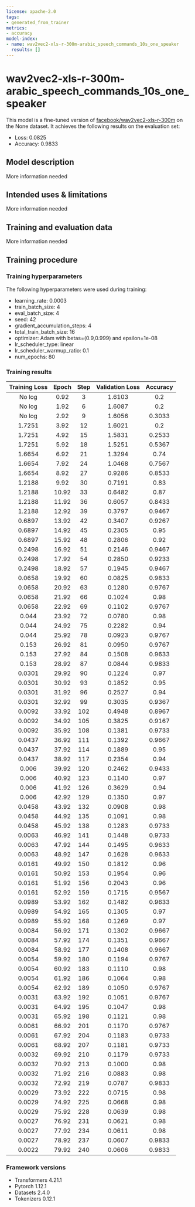 ```yaml
---
license: apache-2.0
tags:
- generated_from_trainer
metrics:
- accuracy
model-index:
- name: wav2vec2-xls-r-300m-arabic_speech_commands_10s_one_speaker
  results: []
---
```


<!-- This model card has been generated automatically according to the information the Trainer had access to. You
should probably proofread and complete it, then remove this comment. -->

# wav2vec2-xls-r-300m-arabic_speech_commands_10s_one_speaker

This model is a fine-tuned version of [facebook/wav2vec2-xls-r-300m](https://huggingface.co/facebook/wav2vec2-xls-r-300m) on the None dataset.
It achieves the following results on the evaluation set:
- Loss: 0.0825
- Accuracy: 0.9833

## Model description

More information needed

## Intended uses & limitations

More information needed

## Training and evaluation data

More information needed

## Training procedure

### Training hyperparameters

The following hyperparameters were used during training:
- learning_rate: 0.0003
- train_batch_size: 4
- eval_batch_size: 4
- seed: 42
- gradient_accumulation_steps: 4
- total_train_batch_size: 16
- optimizer: Adam with betas=(0.9,0.999) and epsilon=1e-08
- lr_scheduler_type: linear
- lr_scheduler_warmup_ratio: 0.1
- num_epochs: 80

### Training results

| Training Loss | Epoch | Step | Validation Loss | Accuracy |
|:-------------:|:-----:|:----:|:---------------:|:--------:|
| No log        | 0.92  | 3    | 1.6103          | 0.2      |
| No log        | 1.92  | 6    | 1.6087          | 0.2      |
| No log        | 2.92  | 9    | 1.6056          | 0.3033   |
| 1.7251        | 3.92  | 12   | 1.6021          | 0.2      |
| 1.7251        | 4.92  | 15   | 1.5831          | 0.2533   |
| 1.7251        | 5.92  | 18   | 1.5251          | 0.5367   |
| 1.6654        | 6.92  | 21   | 1.3294          | 0.74     |
| 1.6654        | 7.92  | 24   | 1.0468          | 0.7567   |
| 1.6654        | 8.92  | 27   | 0.9286          | 0.8533   |
| 1.2188        | 9.92  | 30   | 0.7191          | 0.83     |
| 1.2188        | 10.92 | 33   | 0.6482          | 0.87     |
| 1.2188        | 11.92 | 36   | 0.6057          | 0.8433   |
| 1.2188        | 12.92 | 39   | 0.3797          | 0.9467   |
| 0.6897        | 13.92 | 42   | 0.3407          | 0.9267   |
| 0.6897        | 14.92 | 45   | 0.2305          | 0.95     |
| 0.6897        | 15.92 | 48   | 0.2806          | 0.92     |
| 0.2498        | 16.92 | 51   | 0.2146          | 0.9467   |
| 0.2498        | 17.92 | 54   | 0.2850          | 0.9233   |
| 0.2498        | 18.92 | 57   | 0.1945          | 0.9467   |
| 0.0658        | 19.92 | 60   | 0.0825          | 0.9833   |
| 0.0658        | 20.92 | 63   | 0.1280          | 0.9767   |
| 0.0658        | 21.92 | 66   | 0.1024          | 0.98     |
| 0.0658        | 22.92 | 69   | 0.1102          | 0.9767   |
| 0.044         | 23.92 | 72   | 0.0780          | 0.98     |
| 0.044         | 24.92 | 75   | 0.2282          | 0.94     |
| 0.044         | 25.92 | 78   | 0.0923          | 0.9767   |
| 0.153         | 26.92 | 81   | 0.0950          | 0.9767   |
| 0.153         | 27.92 | 84   | 0.1508          | 0.9633   |
| 0.153         | 28.92 | 87   | 0.0844          | 0.9833   |
| 0.0301        | 29.92 | 90   | 0.1224          | 0.97     |
| 0.0301        | 30.92 | 93   | 0.1852          | 0.95     |
| 0.0301        | 31.92 | 96   | 0.2527          | 0.94     |
| 0.0301        | 32.92 | 99   | 0.3035          | 0.9367   |
| 0.0092        | 33.92 | 102  | 0.4948          | 0.8967   |
| 0.0092        | 34.92 | 105  | 0.3825          | 0.9167   |
| 0.0092        | 35.92 | 108  | 0.1381          | 0.9733   |
| 0.0437        | 36.92 | 111  | 0.1392          | 0.9667   |
| 0.0437        | 37.92 | 114  | 0.1889          | 0.95     |
| 0.0437        | 38.92 | 117  | 0.2354          | 0.94     |
| 0.006         | 39.92 | 120  | 0.2462          | 0.9433   |
| 0.006         | 40.92 | 123  | 0.1140          | 0.97     |
| 0.006         | 41.92 | 126  | 0.3629          | 0.94     |
| 0.006         | 42.92 | 129  | 0.1350          | 0.97     |
| 0.0458        | 43.92 | 132  | 0.0908          | 0.98     |
| 0.0458        | 44.92 | 135  | 0.1091          | 0.98     |
| 0.0458        | 45.92 | 138  | 0.1283          | 0.9733   |
| 0.0063        | 46.92 | 141  | 0.1448          | 0.9733   |
| 0.0063        | 47.92 | 144  | 0.1495          | 0.9633   |
| 0.0063        | 48.92 | 147  | 0.1628          | 0.9633   |
| 0.0161        | 49.92 | 150  | 0.1812          | 0.96     |
| 0.0161        | 50.92 | 153  | 0.1954          | 0.96     |
| 0.0161        | 51.92 | 156  | 0.2043          | 0.96     |
| 0.0161        | 52.92 | 159  | 0.1715          | 0.9567   |
| 0.0989        | 53.92 | 162  | 0.1482          | 0.9633   |
| 0.0989        | 54.92 | 165  | 0.1305          | 0.97     |
| 0.0989        | 55.92 | 168  | 0.1269          | 0.97     |
| 0.0084        | 56.92 | 171  | 0.1302          | 0.9667   |
| 0.0084        | 57.92 | 174  | 0.1351          | 0.9667   |
| 0.0084        | 58.92 | 177  | 0.1408          | 0.9667   |
| 0.0054        | 59.92 | 180  | 0.1194          | 0.9767   |
| 0.0054        | 60.92 | 183  | 0.1110          | 0.98     |
| 0.0054        | 61.92 | 186  | 0.1064          | 0.98     |
| 0.0054        | 62.92 | 189  | 0.1050          | 0.9767   |
| 0.0031        | 63.92 | 192  | 0.1051          | 0.9767   |
| 0.0031        | 64.92 | 195  | 0.1047          | 0.98     |
| 0.0031        | 65.92 | 198  | 0.1121          | 0.98     |
| 0.0061        | 66.92 | 201  | 0.1170          | 0.9767   |
| 0.0061        | 67.92 | 204  | 0.1183          | 0.9733   |
| 0.0061        | 68.92 | 207  | 0.1181          | 0.9733   |
| 0.0032        | 69.92 | 210  | 0.1179          | 0.9733   |
| 0.0032        | 70.92 | 213  | 0.1000          | 0.98     |
| 0.0032        | 71.92 | 216  | 0.0883          | 0.98     |
| 0.0032        | 72.92 | 219  | 0.0787          | 0.9833   |
| 0.0029        | 73.92 | 222  | 0.0715          | 0.98     |
| 0.0029        | 74.92 | 225  | 0.0668          | 0.98     |
| 0.0029        | 75.92 | 228  | 0.0639          | 0.98     |
| 0.0027        | 76.92 | 231  | 0.0621          | 0.98     |
| 0.0027        | 77.92 | 234  | 0.0611          | 0.98     |
| 0.0027        | 78.92 | 237  | 0.0607          | 0.9833   |
| 0.0022        | 79.92 | 240  | 0.0606          | 0.9833   |


### Framework versions

- Transformers 4.21.1
- Pytorch 1.12.1
- Datasets 2.4.0
- Tokenizers 0.12.1
